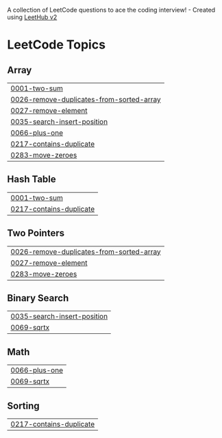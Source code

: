 A collection of LeetCode questions to ace the coding interview! - Created using [LeetHub v2](https://github.com/arunbhardwaj/LeetHub-2.0)
<!---LeetCode Topics Start-->
# LeetCode Topics
## Array
|  |
| ------- |
| [0001-two-sum](https://github.com/meet-salman/LeetCode/tree/master/0001-two-sum) |
| [0026-remove-duplicates-from-sorted-array](https://github.com/meet-salman/LeetCode/tree/master/0026-remove-duplicates-from-sorted-array) |
| [0027-remove-element](https://github.com/meet-salman/LeetCode/tree/master/0027-remove-element) |
| [0035-search-insert-position](https://github.com/meet-salman/LeetCode/tree/master/0035-search-insert-position) |
| [0066-plus-one](https://github.com/meet-salman/LeetCode/tree/master/0066-plus-one) |
| [0217-contains-duplicate](https://github.com/meet-salman/LeetCode/tree/master/0217-contains-duplicate) |
| [0283-move-zeroes](https://github.com/meet-salman/LeetCode/tree/master/0283-move-zeroes) |
## Hash Table
|  |
| ------- |
| [0001-two-sum](https://github.com/meet-salman/LeetCode/tree/master/0001-two-sum) |
| [0217-contains-duplicate](https://github.com/meet-salman/LeetCode/tree/master/0217-contains-duplicate) |
## Two Pointers
|  |
| ------- |
| [0026-remove-duplicates-from-sorted-array](https://github.com/meet-salman/LeetCode/tree/master/0026-remove-duplicates-from-sorted-array) |
| [0027-remove-element](https://github.com/meet-salman/LeetCode/tree/master/0027-remove-element) |
| [0283-move-zeroes](https://github.com/meet-salman/LeetCode/tree/master/0283-move-zeroes) |
## Binary Search
|  |
| ------- |
| [0035-search-insert-position](https://github.com/meet-salman/LeetCode/tree/master/0035-search-insert-position) |
| [0069-sqrtx](https://github.com/meet-salman/LeetCode/tree/master/0069-sqrtx) |
## Math
|  |
| ------- |
| [0066-plus-one](https://github.com/meet-salman/LeetCode/tree/master/0066-plus-one) |
| [0069-sqrtx](https://github.com/meet-salman/LeetCode/tree/master/0069-sqrtx) |
## Sorting
|  |
| ------- |
| [0217-contains-duplicate](https://github.com/meet-salman/LeetCode/tree/master/0217-contains-duplicate) |
<!---LeetCode Topics End-->